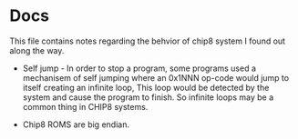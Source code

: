 # Docs
This file contains notes regarding the behvior of chip8 system I found out along the way.

- Self jump - In order to stop a program, some programs used a mechanisem of self jumping where 
an 0x1NNN op-code would jump to itself creating an infinite loop, This loop would be detected by the system and cause the program to finish.
So infinite loops may be a common thing in CHIP8 systems.

- Chip8 ROMS are big endian.
